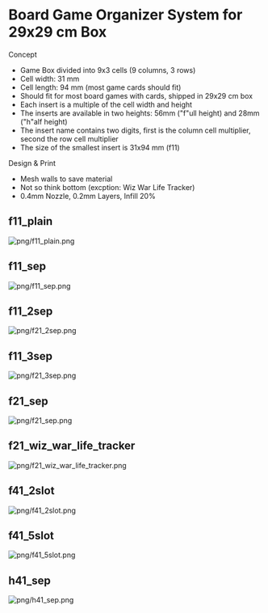 
# Board Game Organizer System for 29x29 cm Box

Concept

 * Game Box divided into 9x3 cells (9 columns, 3 rows)
 * Cell width: 31 mm
 * Cell length: 94 mm (most game cards should fit)
 * Should fit for most board games with cards, shipped in 29x29 cm box
 * Each insert is a multiple of the cell width and height
 * The inserts are available in two heights: 56mm ("f"ull height) and 28mm ("h"alf height) 
 * The insert name contains two digits, first is the column cell multiplier, second the row cell multiplier
 * The size of the smallest insert is 31x94 mm (f11)
 
Design & Print

 * Mesh walls to save material
 * Not so think bottom (excption: Wiz War Life Tracker)
 * 0.4mm Nozzle, 0.2mm Layers, Infill 20%

## f11_plain

![png/f11_plain.png](png/f11_plain.png)

## f11_sep

![png/f11_sep.png](png/f11_sep.png)

## f11_2sep

![png/f21_2sep.png](png/f21_2sep.png)

## f11_3sep

![png/f21_3sep.png](png/f21_3sep.png)

## f21_sep

![png/f21_sep.png](png/f21_sep.png)

## f21_wiz_war_life_tracker

![png/f21_wiz_war_life_tracker.png](png/f21_wiz_war_life_tracker.png)

## f41_2slot

![png/f41_2slot.png](png/f41_2slot.png)

## f41_5slot

![png/f41_5slot.png](png/f41_5slot.png)

## h41_sep

![png/h41_sep.png](png/h41_sep.png)


